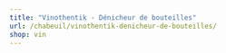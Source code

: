 ```yaml
---
title: "Vinothentik - Dénicheur de bouteilles"
url: /chabeuil/vinothentik-denicheur-de-bouteilles/
shop: vin
---
```

